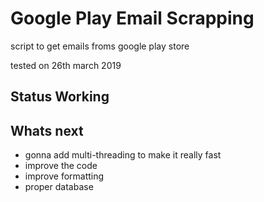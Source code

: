 # Google Play Email Scrapping
script to get emails froms google play store

tested on 26th march 2019
## Status Working

## Whats next
- gonna add multi-threading to make it really fast
- improve the code 
- improve formatting
- proper database 
